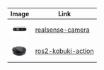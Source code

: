 Image | Link
--- | ---
<img src="./realsense-camera/ros2-realsense-d435/intel-realsense-d435-driver.jpg" alt="ros2-realsense-d435" width="40"/> | [realsense-camera](realsense-camera)
<img src="./ros2-kobuki-action/ros2-kobuki-action/nimbusc.jpg" alt="ros2-kobuki-action" width="40"/> | [ros2-kobuki-action](ros2-kobuki-action)
